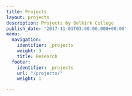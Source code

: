```yaml
---
title: Projects
layout: projects
description: Projects by Belkirk College
publish_date: '2017-11-01T03:00:00.000+00:00'
menu:
  navigation:
    identifier: _projects
    weight: 3
    title: Research
  footer:
    identifier: _projects
    url: "/projects/"
    weight: 1

---
```

